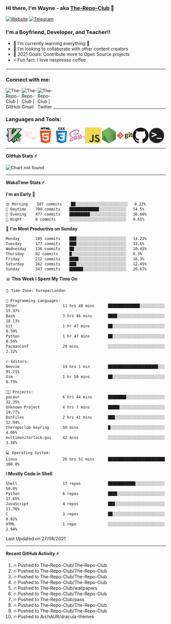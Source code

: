 ### Hi there, I'm Wayne - aka [The-Repo-Club][website] 👋

[![Website](https://img.shields.io/website?label=github.com/The-Repo-Club/&color=orange&style=flat-square&url=https://github.com/The-Repo-Club/)][website]
[![Telegram](https://img.shields.io/badge/Chat%20on-Telegram-orange.svg?color=orange&logo=telegram&style=flat-square)][telegram]

### I'm a Boyfriend, Developer, and Teacher!!

- 🌱 I’m currently learning everything 🤣
- 👯 I’m looking to collaborate with other content creators
- 🥅 2021 Goals: Contribute more to Open Source projects
- ⚡ Fun fact: I love nespresso coffee

---
### Connect with me:

[<img align="left" alt="The-Repo-Club | GitHub" width="50px" src="https://cdn.jsdelivr.net/npm/simple-icons@v3/icons/github.svg" />][website]
[<img align="left" alt="The-Repo-Club | Gmail" width="50px" src="https://cdn.jsdelivr.net/npm/simple-icons@v3/icons/gmail.svg" />][email]
[<img align="left" alt="The-Repo-Club | Twitter" width="50px" src="https://cdn.jsdelivr.net/npm/simple-icons@v3/icons/telegram.svg" />][telegram]

[website]: https://github.com/The-Repo-Club/
[email]: mailto:wayne6324@gmail.com
[telegram]: https://t.me/TheRepoClub

<br />
<br />
<br />

---
### Languages and Tools:

<img align="left" alt="Vim" width="50px" src="https://raw.githubusercontent.com/github/explore/80688e429a7d4ef2fca1e82350fe8e3517d3494d/topics/vim/vim.png" />
<img align="left" alt="Fish" width="50px" src="https://raw.githubusercontent.com/github/explore/80688e429a7d4ef2fca1e82350fe8e3517d3494d/topics/fish/fish.png" />
<img align="left" alt="HTML5" width="50px" src="https://raw.githubusercontent.com/github/explore/80688e429a7d4ef2fca1e82350fe8e3517d3494d/topics/html/html.png" />
<img align="left" alt="CSS3" width="50px" src="https://raw.githubusercontent.com/github/explore/80688e429a7d4ef2fca1e82350fe8e3517d3494d/topics/css/css.png" />
<img align="left" alt="Sass" width="50px" src="https://raw.githubusercontent.com/github/explore/80688e429a7d4ef2fca1e82350fe8e3517d3494d/topics/sass/sass.png" />
<img align="left" alt="JavaScript" width="50px" src="https://raw.githubusercontent.com/github/explore/80688e429a7d4ef2fca1e82350fe8e3517d3494d/topics/javascript/javascript.png" />
<img align="left" alt="Node.js" width="50px" src="https://raw.githubusercontent.com/github/explore/80688e429a7d4ef2fca1e82350fe8e3517d3494d/topics/nodejs/nodejs.png" />
<img align="left" alt="Git" width="50px" src="https://raw.githubusercontent.com/github/explore/80688e429a7d4ef2fca1e82350fe8e3517d3494d/topics/git/git.png" />
<img align="left" alt="GitHub" width="50px" src="https://raw.githubusercontent.com/github/explore/78df643247d429f6cc873026c0622819ad797942/topics/github/github.png" />
<img align="left" alt="Terminal" width="50px" src="https://raw.githubusercontent.com/github/explore/80688e429a7d4ef2fca1e82350fe8e3517d3494d/topics/terminal/terminal.png" />

<br />
<br />
<br />

---

**GitHub Stats ⚡**

![Chart not found](https://github-readme-stats.vercel.app/api?username=The-Repo-Club&theme=tokyonight&show_icons=true&count_private=true&hide_border=true&include_all_commits=true&custom_title=The-Repo-Club%27s+GitHub+Stats)


---

**WakaTime Stats ⚡**

<!--START_SECTION:waka-->
**I'm an Early 🐤** 

```text
🌞 Morning    107 commits    ██░░░░░░░░░░░░░░░░░░░░░░░   8.22% 
🌆 Daytime    709 commits    █████████████░░░░░░░░░░░░   54.5% 
🌃 Evening    477 commits    █████████░░░░░░░░░░░░░░░░   36.66% 
🌙 Night      8 commits      ░░░░░░░░░░░░░░░░░░░░░░░░░   0.61%

```
📅 **I'm Most Productive on Sunday** 

```text
Monday       185 commits    ███░░░░░░░░░░░░░░░░░░░░░░   14.22% 
Tuesday      177 commits    ███░░░░░░░░░░░░░░░░░░░░░░   13.6% 
Wednesday    136 commits    ██░░░░░░░░░░░░░░░░░░░░░░░   10.45% 
Thursday     82 commits     █░░░░░░░░░░░░░░░░░░░░░░░░   6.3% 
Friday       212 commits    ████░░░░░░░░░░░░░░░░░░░░░   16.3% 
Saturday     162 commits    ███░░░░░░░░░░░░░░░░░░░░░░   12.45% 
Sunday       347 commits    ██████░░░░░░░░░░░░░░░░░░░   26.67%

```


📊 **This Week I Spent My Time On** 

```text
⌚︎ Time Zone: Europe/London

💬 Programming Languages: 
Other                    11 hrs 40 mins      ██████████████░░░░░░░░░░░   55.97% 
Bash                     3 hrs 46 mins       ████░░░░░░░░░░░░░░░░░░░░░   18.13% 
Git                      1 hr 47 mins        ██░░░░░░░░░░░░░░░░░░░░░░░   8.59% 
Python                   1 hr 47 mins        ██░░░░░░░░░░░░░░░░░░░░░░░   8.56% 
PacmanConf               29 mins             ░░░░░░░░░░░░░░░░░░░░░░░░░   2.32%

🔥 Editors: 
Neovim                   19 hrs 1 min        ██████████████████████░░░   91.21% 
Vim                      1 hr 50 mins        ██░░░░░░░░░░░░░░░░░░░░░░░   8.79%

🐱‍💻 Projects: 
pacaur                   6 hrs 44 mins       ████████░░░░░░░░░░░░░░░░░   32.35% 
Unknown Project          4 hrs 7 mins        █████░░░░░░░░░░░░░░░░░░░░   19.77% 
DotFiles                 2 hrs 41 mins       ███░░░░░░░░░░░░░░░░░░░░░░   12.94% 
therepoclub-keyring      50 mins             █░░░░░░░░░░░░░░░░░░░░░░░░   4.06% 
multimonitorlock-gui     42 mins             ░░░░░░░░░░░░░░░░░░░░░░░░░   3.38%

💻 Operating System: 
Linux                    20 hrs 51 mins      █████████████████████████   100.0%

```

**I Mostly Code in Shell** 

```text
Shell                    17 repos            ████████████░░░░░░░░░░░░░   50.0% 
Python                   6 repos             ████░░░░░░░░░░░░░░░░░░░░░   17.65% 
JavaScript               4 repos             ███░░░░░░░░░░░░░░░░░░░░░░   11.76% 
C                        3 repos             ██░░░░░░░░░░░░░░░░░░░░░░░   8.82% 
HTML                     1 repo              ░░░░░░░░░░░░░░░░░░░░░░░░░   2.94%

```



 Last Updated on 27/08/2021
<!--END_SECTION:waka-->

---

**Recent GitHub Activity :zap:**

<!--START_SECTION:activity-->
1. 🔥 Pushed to The-Repo-Club/The-Repo-Club
2. 🔥 Pushed to The-Repo-Club/The-Repo-Club
3. 🔥 Pushed to The-Repo-Club/The-Repo-Club
4. 🔥 Pushed to The-Repo-Club/The-Repo-Club
5. 🔥 Pushed to The-Repo-Club/wallpapers
6. 🔥 Pushed to The-Repo-Club/The-Repo-Club
7. 🔥 Pushed to The-Repo-Club/pass
8. 🔥 Pushed to The-Repo-Club/The-Repo-Club
9. 🔥 Pushed to The-Repo-Club/The-Repo-Club
10. 🔥 Pushed to ArchAUR/dracula-themes
<!--END_SECTION:activity-->